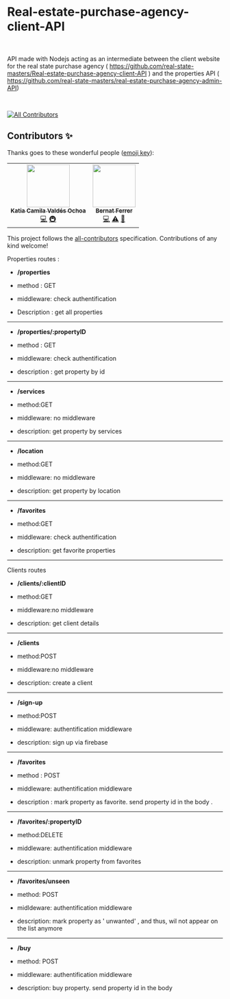 # Real-estate-purchase-agency-client-API


<br>


API made with Nodejs acting as an intermediate between the client website for the real state purchase agency ( https://github.com/real-state-masters/Real-estate-purchase-agency-client-API )  and the properties API ( https://github.com/real-state-masters/real-estate-purchase-agency-admin-API)


<br>


<!-- ALL-CONTRIBUTORS-BADGE:START - Do not remove or modify this section -->
[![All Contributors](https://img.shields.io/badge/all_contributors-2-orange.svg?style=flat-square)](#contributors-)
<!-- ALL-CONTRIBUTORS-BADGE:END -->

## Contributors ✨

Thanks goes to these wonderful people ([emoji key](https://allcontributors.org/docs/en/emoji-key)):

<!-- ALL-CONTRIBUTORS-LIST:START - Do not remove or modify this section -->
<!-- prettier-ignore-start -->
<!-- markdownlint-disable -->
<table>
  <tr>
    <td align="center"><a href="https://github.com/kcochoa"><img src="https://avatars.githubusercontent.com/u/48605886?v=4?s=100" width="100px;" alt=""/><br /><sub><b>Katia Camila Valdés Ochoa</b></sub></a><br /><a href="https://github.com/real-state-masters/Real-estate-purchase-agency-client-API/commits?author=kcochoa" title="Code">💻</a> <a href="#infra-kcochoa" title="Infrastructure (Hosting, Build-Tools, etc)">🚇</a></td>
    <td align="center"><a href="https://www.linkedin.com/in/bernat-ferrer/"><img src="https://avatars.githubusercontent.com/u/25109342?v=4?s=100" width="100px;" alt=""/><br /><sub><b>Bernat Ferrer</b></sub></a><br /><a href="https://github.com/real-state-masters/Real-estate-purchase-agency-client-API/commits?author=berni23" title="Code">💻</a> <a href="https://github.com/real-state-masters/Real-estate-purchase-agency-client-API/commits?author=berni23" title="Tests">⚠️</a> <a href="#projectManagement-berni23" title="Project Management">📆</a></td>
  </tr>
</table>

<!-- markdownlint-restore -->
<!-- prettier-ignore-end -->

<!-- ALL-CONTRIBUTORS-LIST:END -->

This project follows the [all-contributors](https://github.com/all-contributors/all-contributors) specification. Contributions of any kind welcome!




Properties  routes : 


  *  **/properties** 
  
  * method : GET 
  
  * middleware: check authentification
  
  * Description : get all properties
 
 <hr>
  
 * **/properties/:propertyID**
  
 * method : GET
  
 * middleware:  check authentification
  
 * description : get property by id
  
  <hr>
 
 *  **/services**
  
 *  method:GET
  
 *  middleware: no middleware
  
 *  description: get property by services
 
 <hr>
 
  *  **/location**
  
 *  method:GET
  
 *  middleware: no middleware
  
 *  description: get property by location
 
 <hr>
 
 * **/favorites**
 
 * method:GET
 
 * middleware: check authentification
 
 * description: get favorite properties
 
 <hr>
 
 
 Clients routes

 
 * **/clients/:clientID**
 
 * method:GET
 
 * middleware:no middleware
 
 * description: get client details
 
 
  <hr>
 
 * **/clients**
 
 * method:POST
 
 * middleware:no middleware
 
 * description: create  a client
 
 
  <hr>
 
 * **/sign-up**
 
  
 * method:POST
 
 * middleware: authentification middleware
 
 * description: sign up via firebase
 
  <hr>
 
 
 * **/favorites**
 
 *  method : POST
   
 * middleware: authentification middleware
 
 * description : mark property as favorite. send property id in the body .
 
  <hr>
 
 * **/favorites/:propertyID**
 
 * method:DELETE
 
 * middleware: authentification middleware
 
 * description: unmark property from favorites
 
  <hr>
 
 * **/favorites/unseen**
 
 * method: POST
 
 * midldeware: authentification middleware
 
 * description: mark property as ' unwanted' , and thus, wil not appear on the list anymore
 
 <hr>
 
 * **/buy**
 
 
 * method: POST
 
 * middleware: authentification middleware
 
 * description: buy property. send property id in the body
 
 
 
 
 
 
  
  
  
  
   







